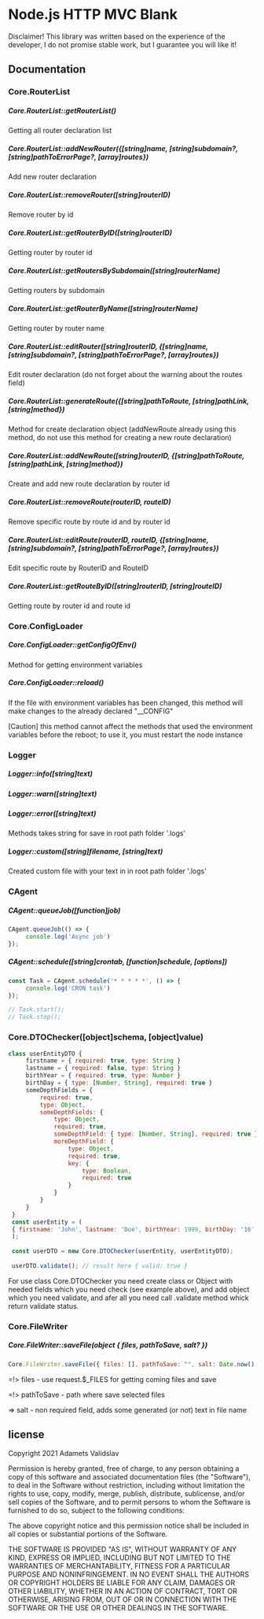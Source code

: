# Node.js HTTP MVC Blank
Disclaimer! This library was written based on the experience of the developer, I do not promise stable work, but I guarantee you will like it!

## Documentation 

### Core.RouterList
##### Core.RouterList::getRouterList()
Getting all router declaration list

##### Core.RouterList::addNewRouter({[string]name, [string]subdomain?, [string]pathToErrorPage?, [array]routes})
Add new router declaration

##### Core.RouterList::removeRouter([string]routerID)
Remove router by id

##### Core.RouterList::getRouterByID([string]routerID)
Getting router by router id   

##### Core.RouterList::getRoutersBySubdomain([string]routerName)
Getting routers by subdomain                               

##### Core.RouterList::getRouterByName([string]routerName)
Getting router by router name                                

##### Core.RouterList::editRouter([string]routerID, {[string]name, [string]subdomain?, [string]pathToErrorPage?, [array]routes})
Edit router declaration (do not forget about the warning about the routes field)

##### Core.RouterList::generateRoute({[string]pathToRoute, [string]pathLink, [string]method})
Method for create declaration object (addNewRoute already using this method, do not use this method for creating a new route declaration)

##### Core.RouterList::addNewRoute([string]routerID, {[string]pathToRoute, [string]pathLink, [string]method})
Create and add new route declaration by router id

##### Core.RouterList::removeRoute(routerID, routeID)
Remove specific route by route id and by router id

##### Core.RouterList::editRoute(routerID, routeID, {[string]name, [string]subdomain?, [string]pathToErrorPage?, [array]routes})
Edit specific route by RouterID and RouteID
 
##### Core.RouterList::getRouteByID([string]routerID, [string]routeID)
Getting route by router id and route id
                     

### Core.ConfigLoader
##### Core.ConfigLoader::getConfigOfEnv()
Method for getting environment variables

##### Core.ConfigLoader::reload()
If the file with environment variables has been changed,
this method will make changes to the already declared "__CONFIG"

[Caution] this method cannot affect the methods that used the environment variables before the reboot; to use it, you must restart the node instance

### Logger

##### Logger::info([string]text)
##### Logger::warn([string]text)
##### Logger::error([string]text)
Methods takes string for save in root path folder '.logs'

##### Logger::custom([string]filename, [string]text)
Created custom file with your text in in root path folder '.logs'

### CAgent
##### CAgent::queueJob([function]job)
```js
CAgent.queueJob(() => {
     console.log('Async job')
});
```
##### CAgent::schedule([string]crontab, [function]schedule, [options])
```js
const Task = CAgent.schedule('* * * * *', () => {
     console.log('CRON task')
});

// Task.start();
// Task.stop();
```

### Core.DTOChecker([object]schema, [object]value)
```js
class userEntityDTO {
     firstname = { required: true, type: String }
     lastname = { required: false, type: String }
     birthYear = { required: true, type: Number }
     birthDay = { type: [Number, String], required: true }
     someDepthFields = {
         required: true,
         type: Object,
         someDepthFields: {
             type: Object,
             required: true,
             someDepthField: { type: [Number, String], required: true },
             moreDepthField: {
                 type: Object,
                 required: true,
                 key: {
                     type: Boolean,
                     required: true
                 }
             }
         }
     }
 }
 const userEntity = (
 { firstname: 'John', lastname: 'Doe', birthYear: 1999, birthDay: '16', someDepthFields: { someDepthFields: { moreDepthField: { key: true } , someDepthField: 1 }, } }
 );
 
 const userDTO = new Core.DTOChecker(userEntity, userEntityDTO);
 
 userDTO.validate(); // result here { valid: true }
 ```

For use class Core.DTOChecker you need create class or Object with needed fields which you need check (see example above),
and add object which you need validate, and afer all you need call .validate method whick return validate status.

### Core.FileWriter
##### Core.FileWriter::saveFile(object { files, pathToSave, salt? })
```js
Core.FileWriter.saveFile({ files: [], pathToSave: "", salt: Date.now() });
```
=!> files - use request.$_FILES for getting coming files and save

=!> pathToSave - path where save selected files

=> salt - non required field, adds some generated (or not) text in file name 

## license
Copyright 2021 Adamets Validslav

Permission is hereby granted, free of charge, to any person obtaining a copy of this software and associated documentation files (the "Software"), to deal in the Software without restriction, including without limitation the rights to use, copy, modify, merge, publish, distribute, sublicense, and/or sell copies of the Software, and to permit persons to whom the Software is furnished to do so, subject to the following conditions:

The above copyright notice and this permission notice shall be included in all copies or substantial portions of the Software.

THE SOFTWARE IS PROVIDED "AS IS", WITHOUT WARRANTY OF ANY KIND, EXPRESS OR IMPLIED, INCLUDING BUT NOT LIMITED TO THE WARRANTIES OF MERCHANTABILITY, FITNESS FOR A PARTICULAR PURPOSE AND NONINFRINGEMENT. IN NO EVENT SHALL THE AUTHORS OR COPYRIGHT HOLDERS BE LIABLE FOR ANY CLAIM, DAMAGES OR OTHER LIABILITY, WHETHER IN AN ACTION OF CONTRACT, TORT OR OTHERWISE, ARISING FROM, OUT OF OR IN CONNECTION WITH THE SOFTWARE OR THE USE OR OTHER DEALINGS IN THE SOFTWARE.
